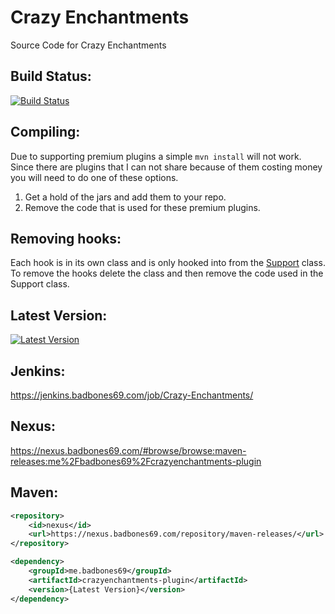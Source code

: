 # Crazy Enchantments
Source Code for Crazy Enchantments

## Build Status:
[![Build Status](https://jenkins.badbones69.com/job/Crazy-Enchantments/badge/icon)](https://jenkins.badbones69.com/job/Crazy-Enchantments/)

## Compiling:
Due to supporting premium plugins a simple `mvn install` will not work. Since there are plugins that I can not share because of them costing money you will need to do one of these options.

1. Get a hold of the jars and add them to your repo.
2. Remove the code that is used for these premium plugins.

## Removing hooks:
Each hook is in its own class and is only hooked into from the [Support](https://github.com/badbones69/Crazy-Enchantments/blob/v1.8/plugin/src/main/java/me/badbones69/crazyenchantments/multisupport/Support.java) class.
To remove the hooks delete the class and then remove the code used in the Support class.

## Latest Version:
[![Latest Version](https://img.shields.io/badge/Latest%20Version-1.8--Dev--Build--v8-blue)](https://github.com/badbones69/Crazy-Enchantments/releases/latest)

## Jenkins: 
 https://jenkins.badbones69.com/job/Crazy-Enchantments/

## Nexus:
https://nexus.badbones69.com/#browse/browse:maven-releases:me%2Fbadbones69%2Fcrazyenchantments-plugin

## Maven:
```xml
<repository>
    <id>nexus</id>
    <url>https://nexus.badbones69.com/repository/maven-releases/</url>
</repository>

<dependency>
    <groupId>me.badbones69</groupId>
    <artifactId>crazyenchantments-plugin</artifactId>
    <version>{Latest Version}</version>
</dependency>
```
